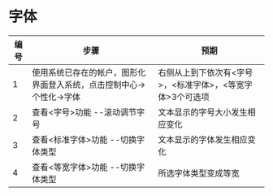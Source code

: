 # 字体

| 编号 | 步骤                                          | 预期                 |
| ---- | --------------------------------------------- | ------------------- |
| 1    | 使用系统已存在的帐户，图形化界面登入系统，点击控制中心->个性化->字体 | 右侧从上到下依次有<字号>，<标准字体>，<等宽字体>3个可选项 |
| 2    | 查看<字号>功能 --滚动调节字号| 文本显示的字号大小发生相应变化 |
| 3    | 查看<标准字体>功能 --切换字体类型 | 文本显示的字体发生相应变化 |
| 4    | 查看<等宽字体>功能 --切换字体类型 | 所选字体类型变成等宽 |